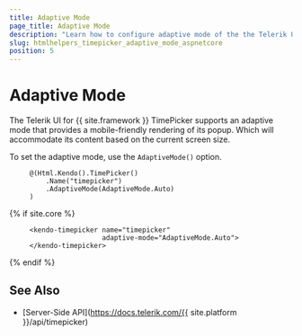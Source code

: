 ```yaml
---
title: Adaptive Mode
page_title: Adaptive Mode
description: "Learn how to configure adaptive mode of the the Telerik UI TimePicker component for {{ site.framework }}."
slug: htmlhelpers_timepicker_adaptive_mode_aspnetcore
position: 5
---
```


# Adaptive Mode

The Telerik UI for {{ site.framework }} TimePicker supports an adaptive mode that provides a mobile-friendly rendering of its popup. Which will accommodate its content based on the current screen size.

To set the adaptive mode, use the `AdaptiveMode()` option.

```HtmlHelper
     @(Html.Kendo().TimePicker()
		 .Name("timepicker")
         .AdaptiveMode(AdaptiveMode.Auto)
     )
```
{% if site.core %}
```TagHelper
     <kendo-timepicker name="timepicker"
                       adaptive-mode="AdaptiveMode.Auto">
     </kendo-timepicker>
```
{% endif %}

## See Also

* [Server-Side API](https://docs.telerik.com/{{ site.platform }}/api/timepicker)